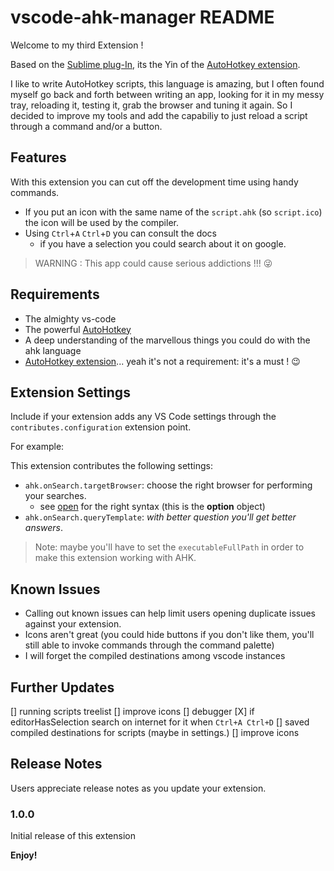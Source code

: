 # vscode-ahk-manager README

Welcome to my third Extension !

Based on the [Sublime plug-In](https://github.com/ahkscript/SublimeAutoHotkey),
its the Yin of the [AutoHotkey extension](https://github.com/stef-levesque/vscode-autohotkey).

I like to write AutoHotkey scripts, this language is amazing, but I often found myself go back and forth between writing an app, looking for it in my messy tray, reloading it, testing it, grab the browser and tuning it again. So I decided to improve my tools and add the capabiliy to just reload a script through a command and/or a button.

## Features

With this extension you can cut off the development time using handy commands.

* If you put an icon with the same name of the `script.ahk` (so `script.ico`) the icon will be used by the compiler.
* Using `Ctrl`+`A` `Ctrl`+`D` you can consult the docs
  * if you have a selection you could search about it on google.

> WARNING : This app could cause serious addictions !!! 😜

## Requirements

* The almighty vs-code
* The powerful [AutoHotkey](https://www.autohotkey.com/)
* A deep understanding of the marvellous things you could do with the ahk language
* [AutoHotkey extension](https://github.com/stef-levesque/vscode-autohotkey)... yeah it's not a requirement: it's a must ! 😉

## Extension Settings

Include if your extension adds any VS Code settings through the `contributes.configuration` extension point.

For example:

This extension contributes the following settings:

* `ahk.onSearch.targetBrowser`: choose the right browser for performing your searches.
  * see [open](https://github.com/sindresorhus/open) for the right syntax (this is the **option** object)
* `ahk.onSearch.queryTemplate`: *with better question you'll get better answers*.

> Note: maybe you'll have to set the `executableFullPath` in order to make this extension working with AHK.

## Known Issues

* Calling out known issues can help limit users opening duplicate issues against your extension.
* Icons aren't great (you could hide buttons if you don't like them, you'll still able to invoke commands through the command palette)
* I will forget the compiled destinations among vscode instances

## Further Updates

[] running scripts treelist
    [] improve icons
[] debugger
[X] if editorHasSelection search on internet for it when `Ctrl+A Ctrl+D`
[] saved compiled destinations for scripts (maybe in settings.)
[] improve icons

## Release Notes

Users appreciate release notes as you update your extension.

### 1.0.0

Initial release of this extension

**Enjoy!**

